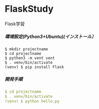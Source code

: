 # FlaskStudy
Flask学習

##### 環境設定(Python3+Ubuntu)(インストール）  
```Text
$ mkdir projectname  
$ cd projectname  
$ python3 -m vent vent  
$ . venv/bin/activate
(venv) $ pip install Flask
```  
##### 開発手順  
```YAML
$ cd projectname   
$ . venv/bin/activate
(venv) $ python hello.py
```

